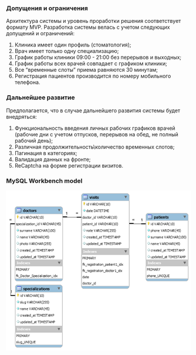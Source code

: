 ### Допущения и ограничения
Архитектура системы и уровень проработки решения соответствует формату MVP. Разработка системы велась с учетом следующих допущений и ограничений:
1. Клиника имеет один профиль (стоматология);
2. Врач имеет только одну специализацию;
3. График работы клиники  09:00 - 21:00 без перерывов и выходных;
4. График работы всех врачей совпадает с графиком клиники;
5. Все “временные слоты” приема равняются 30 минутам;
6. Регистрация пациентов производится по номеру мобильного телефона.

### Дальнейшее развитие
Предполагается, что в случае дальнейшего развития системы будет внедряться:
1. Функциональность введения личных рабочих графиков врачей (рабочие дни с учетом отпусков, перерывов на обед, не полный рабочий день);
2. Различная продолжительность\количество временных слотов;
3. Пагинация в категориях;
4. Валидация данных на фронте;
5. ReCaptcha на форме регистрации визитов.

### MySQL Workbench model
![Workbench model](WorkBenchModel.png)
